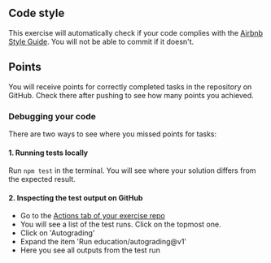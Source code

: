 ## Code style
This exercise will automatically check if your code complies with the [Airbnb Style Guide](https://github.com/airbnb/javascript). You will not be able to commit if it doesn't.

## Points
You will receive points for correctly completed tasks in the repository on GitHub. Check there after pushing to see how many points you achieved.
### Debugging your code
There are two ways to see where you missed points for tasks:
#### 1. Running tests locally
Run `npm test` in the terminal. You will see where your solution differs from the expected result.

#### 2. Inspecting the test output on GitHub
- Go to the [Actions tab of your exercise repo](#repoWebUrl/actions)
- You will see a list of the test runs. Click on the topmost one.
- Click on 'Autograding'
- Expand the item 'Run education/autograding@v1'
- Here you see all outputs from the test run